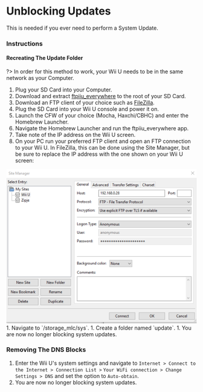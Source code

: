 # Unblocking Updates

This is needed if you ever need to perform a System Update.

### Instructions

<!-- tabs:start -->

#### **Recreating The Update Folder**

?> In order for this method to work, your Wii U needs to be in the same network as your Computer.
1. Plug your SD Card into your Computer.
1. Download and extract [ftpiiu_everywhere](http://wiiubru.com/appstore/zips/fpiiu-cbhc.zip) to the root of your SD Card.
1. Download an FTP client of your choice such as [FileZilla](https://filezilla-project.org/download.php).
1. Plug the SD Card into your Wii U console and power it on.
1. Launch the CFW of your choice (Mocha, Haxchi/CBHC) and enter the Homebrew Launcher.
1. Navigate the Homebrew Launcher and run the ftpiiu_everywhere app.
1. Take note of the IP address on the Wii U screen.
1. On your PC run your preferred FTP client and open an FTP connection to your Wii U. In FileZilla, this can be done using the Site Manager, but be sure to replace the IP address with the one shown on your Wii U screen:  
<img src="docs/assets/img/FTP.png" alt="FileZilla">
1. Navigate to `/storage_mlc/sys`.
1. Create a folder named `update`.
1. You are now no longer blocking system updates.

### **Removing The DNS Blocks**

1. Enter the Wii U's system settings and navigate to `Internet > Connect to the Internet > Connection List >`
`Your WiFi connection > Change Settings > DNS` and set the option to `Auto-obtain`.
1. You are now no longer blocking system updates.


<!-- tabs:end -->
